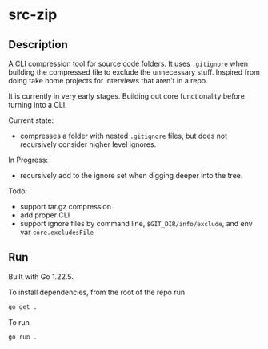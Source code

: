 # src-zip

## Description

A CLI compression tool for source code folders. It uses `.gitignore` when building the compressed file to exclude the unnecessary stuff. Inspired from doing take home projects for interviews that aren't in a repo.

It is currently in very early stages. Building out core functionality before turning into a CLI.

Current state:
- compresses a folder with nested `.gitignore` files, but does not recursively consider higher level ignores.

In Progress:
- recursively add to the ignore set when digging deeper into the tree.

Todo:
- support tar.gz compression
- add proper CLI
- support ignore files by command line, `$GIT_DIR/info/exclude`, and env var `core.excludesFile`

## Run

Built with Go 1.22.5.

To install dependencies, from the root of the repo run
```sh
go get .
```

To run
```sh
go run .
```